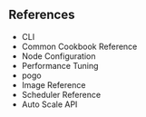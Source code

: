## References
- CLI
- Common Cookbook Reference
- Node Configuration
- Performance Tuning
- pogo
- Image Reference
- Scheduler Reference
- Auto Scale API
